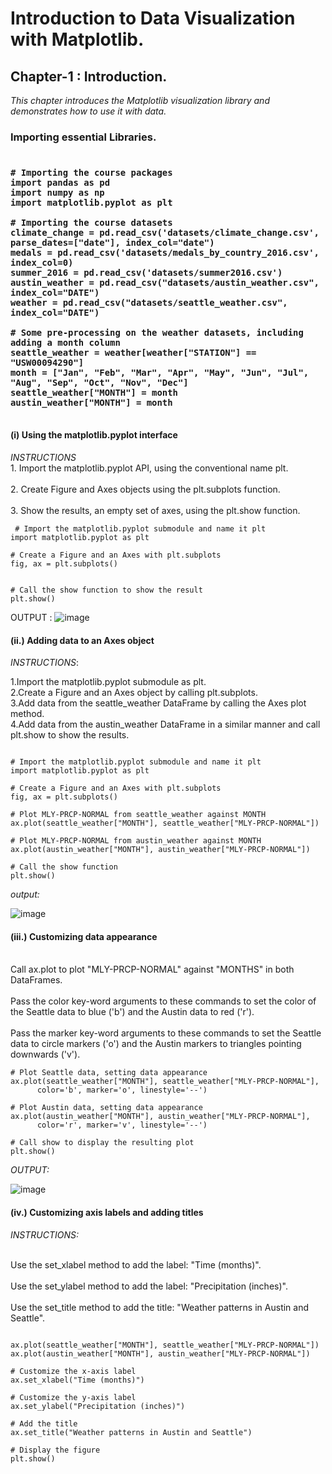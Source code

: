 # Introduction to Data Visualization with Matplotlib.

## Chapter-1 : Introduction.

_This chapter introduces the Matplotlib visualization library and demonstrates how to use it with data._

<h3> Importing essential Libraries.<h3>
  
```

# Importing the course packages
import pandas as pd
import numpy as np
import matplotlib.pyplot as plt

# Importing the course datasets 
climate_change = pd.read_csv('datasets/climate_change.csv', parse_dates=["date"], index_col="date")
medals = pd.read_csv('datasets/medals_by_country_2016.csv', index_col=0)
summer_2016 = pd.read_csv('datasets/summer2016.csv')
austin_weather = pd.read_csv("datasets/austin_weather.csv", index_col="DATE")
weather = pd.read_csv("datasets/seattle_weather.csv", index_col="DATE")

# Some pre-processing on the weather datasets, including adding a month column
seattle_weather = weather[weather["STATION"] == "USW00094290"] 
month = ["Jan", "Feb", "Mar", "Apr", "May", "Jun", "Jul", "Aug", "Sep", "Oct", "Nov", "Dec"] 
seattle_weather["MONTH"] = month 
austin_weather["MONTH"] = month
  
```
  
  <h4> (i) Using the matplotlib.pyplot interface </h4>
  
  _INSTRUCTIONS_
<br> 1. Import the matplotlib.pyplot API, using the conventional name plt.<br>
<br> 2. Create Figure and Axes objects using the plt.subplots function.<br>
<br> 3. Show the results, an empty set of axes, using the plt.show function.<br>
  
 ```
  # Import the matplotlib.pyplot submodule and name it plt
import matplotlib.pyplot as plt

# Create a Figure and an Axes with plt.subplots
fig, ax = plt.subplots()


# Call the show function to show the result
plt.show()
  ```
  
  OUTPUT : 
  ![image](https://user-images.githubusercontent.com/77969007/234915057-aad4925e-5f06-427d-8d67-7dba6bb29a87.png)

  <h4> (ii.) Adding data to an Axes object </h4>
  
  _INSTRUCTIONS_:
  
1.Import the matplotlib.pyplot submodule as plt.<br>
2.Create a Figure and an Axes object by calling plt.subplots.<br>
3.Add data from the seattle_weather DataFrame by calling the Axes plot method.<br>
4.Add data from the austin_weather DataFrame in a similar manner and call plt.show to show the results.<br>
  
  ```
  
  # Import the matplotlib.pyplot submodule and name it plt
import matplotlib.pyplot as plt

# Create a Figure and an Axes with plt.subplots
fig, ax = plt.subplots()

# Plot MLY-PRCP-NORMAL from seattle_weather against MONTH
ax.plot(seattle_weather["MONTH"], seattle_weather["MLY-PRCP-NORMAL"])

# Plot MLY-PRCP-NORMAL from austin_weather against MONTH
ax.plot(austin_weather["MONTH"], austin_weather["MLY-PRCP-NORMAL"])

# Call the show function
plt.show()
  
  ```
  
  _output:_
  
  ![image](https://user-images.githubusercontent.com/77969007/234919682-254238aa-be99-44ce-a50e-b225e25453ed.png)

  <h4> (iii.) Customizing data appearance </h4>
  
 <br>Call ax.plot to plot "MLY-PRCP-NORMAL" against "MONTHS" in both DataFrames.<br>
<br>Pass the color key-word arguments to these commands to set the color of the Seattle data to blue ('b') and the Austin data to red ('r').<br>
<br>Pass the marker key-word arguments to these commands to set the Seattle data to circle markers ('o') and the Austin markers to triangles pointing downwards ('v').<br>
  
  ```
  # Plot Seattle data, setting data appearance
ax.plot(seattle_weather["MONTH"], seattle_weather["MLY-PRCP-NORMAL"],
        color='b', marker='o', linestyle='--')

# Plot Austin data, setting data appearance
ax.plot(austin_weather["MONTH"], austin_weather["MLY-PRCP-NORMAL"],
        color='r', marker='v', linestyle='--')

# Call show to display the resulting plot
plt.show()
  ```
  
  _OUTPUT:_
  
  ![image](https://user-images.githubusercontent.com/77969007/234920212-493821c0-6b98-46db-9543-3254d782d36f.png)
  
  <h4> (iv.) Customizing axis labels and adding titles </h4>
  
  _INSTRUCTIONS:_
  
  <br>Use the set_xlabel method to add the label: "Time (months)".
<br>
  <br>Use the set_ylabel method to add the label: "Precipitation (inches)".
<br>
  <br>Use the set_title method to add the title: "Weather patterns in Austin and Seattle".
<br>
  
  ```
  
  ax.plot(seattle_weather["MONTH"], seattle_weather["MLY-PRCP-NORMAL"])
ax.plot(austin_weather["MONTH"], austin_weather["MLY-PRCP-NORMAL"])

# Customize the x-axis label
ax.set_xlabel("Time (months)")

# Customize the y-axis label
ax.set_ylabel("Precipitation (inches)")

# Add the title
ax.set_title("Weather patterns in Austin and Seattle")

# Display the figure
plt.show()
  
  ```
  
  
  
  
  
  
  
  
  
  
  
  
  
  
  

  
  

